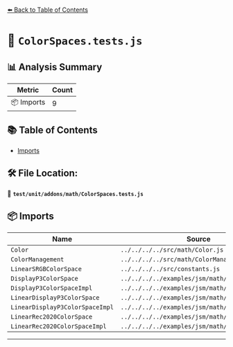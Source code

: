 [⬅️ Back to Table of Contents](../../../../index.md)

# 📄 `ColorSpaces.tests.js`

## 📊 Analysis Summary

| Metric | Count |
|--------|-------|
| 📦 Imports | 9 |

## 📚 Table of Contents

- [Imports](#imports)

## 🛠️ File Location:
📂 **`test/unit/addons/math/ColorSpaces.tests.js`**

## 📦 Imports

| Name | Source |
|------|--------|
| `Color` | `../../../../src/math/Color.js` |
| `ColorManagement` | `../../../../src/math/ColorManagement.js` |
| `LinearSRGBColorSpace` | `../../../../src/constants.js` |
| `DisplayP3ColorSpace` | `../../../../examples/jsm/math/ColorSpaces.js` |
| `DisplayP3ColorSpaceImpl` | `../../../../examples/jsm/math/ColorSpaces.js` |
| `LinearDisplayP3ColorSpace` | `../../../../examples/jsm/math/ColorSpaces.js` |
| `LinearDisplayP3ColorSpaceImpl` | `../../../../examples/jsm/math/ColorSpaces.js` |
| `LinearRec2020ColorSpace` | `../../../../examples/jsm/math/ColorSpaces.js` |
| `LinearRec2020ColorSpaceImpl` | `../../../../examples/jsm/math/ColorSpaces.js` |


---
